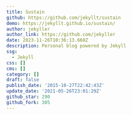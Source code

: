 ```yaml
---
title: Sustain
github: https://github.com/jekyllt/sustain
demo: https://jekyllt.github.io/sustain/
author: jekyller
author_link: https://github.com/jekyller
date: 2023-11-26T10:36:13.668Z
description: Personal blog powered by Jekyll
ssg:
  - Jekyll
css: []
cms: []
category: []
draft: false
publish_date: '2015-10-27T22:42:43Z'
update_date: '2021-05-26T23:01:29Z'
github_star: 290
github_fork: 305
---
```

